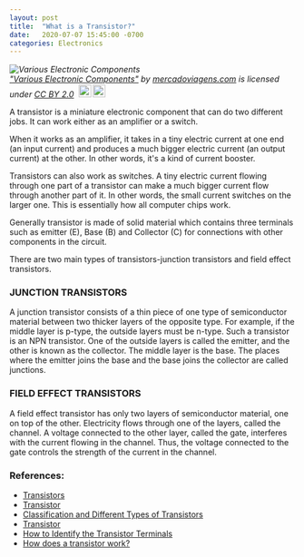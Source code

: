 ```yaml
---
layout: post
title:  "What is a Transistor?"
date:   2020-07-07 15:45:00 -0700
categories: Electronics
---
```


<p style="font-size: 0.9rem;font-style: italic;"><img style="display: block;" src="https://live.staticflickr.com/5273/14478292544_2c9b949834_b.jpg" alt="Various Electronic Components"><a href="https://www.flickr.com/photos/125583104@N04/14478292544">"Various Electronic Components"</a><span> by <a href="https://www.flickr.com/photos/125583104@N04">mercadoviagens.com</a></span> is licensed under <a href="https://creativecommons.org/licenses/by/2.0/?ref=ccsearch&atype=html" style="margin-right: 5px;">CC BY 2.0</a><a href="https://creativecommons.org/licenses/by/2.0/?ref=ccsearch&atype=html" target="_blank" rel="noopener noreferrer" style="display: inline-block;white-space: none;margin-top: 2px;margin-left: 3px;height: 22px !important;"><img style="height: inherit;margin-right: 3px;display: inline-block;" src="https://search.creativecommons.org/static/img/cc_icon.svg" /><img style="height: inherit;margin-right: 3px;display: inline-block;" src="https://search.creativecommons.org/static/img/cc-by_icon.svg" /></a></p>

A transistor is a miniature electronic component that can do two different jobs. It can work either as an amplifier or a switch.

When it works as an amplifier, it takes in a tiny electric current at one end (an input current) and produces a much bigger electric current (an output current) at the other. In other words, it's a kind of current booster.

Transistors can also work as switches. A tiny electric current flowing through one part of a transistor can make a much bigger current flow through another part of it. In other words, the small current switches on the larger one. This is essentially how all computer chips work.

Generally transistor is made of solid material which contains three terminals such as emitter (E), Base (B) and Collector (C) for connections with other components in the circuit. 

There are two main types of transistors-junction transistors and field effect transistors.

### JUNCTION TRANSISTORS
A junction transistor consists of a thin piece of one type of semiconductor material between two thicker layers of the opposite type.
For example, if the middle layer is p-type, the outside layers must be n-type. Such a transistor is an NPN transistor. 
One of the outside layers is called the emitter, and the other is known as the collector. 
The middle layer is the base. The places where the emitter joins the base and the base joins the 
collector are called junctions.

### FIELD EFFECT TRANSISTORS
A field effect transistor has only two layers of semiconductor material, one on top of the other. 
Electricity flows through one of the layers, called the channel. A voltage connected to the other layer, called the gate,
interferes with the current flowing in the channel. Thus, the voltage connected to the gate controls the strength of the 
current in the channel. 

### References:

* [Transistors](https://www.explainthatstuff.com/howtransistorswork.html)
* [Transistor](https://en.wikipedia.org/wiki/Transistor)
* [Classification and Different Types of Transistors](https://www.electronicshub.org/transistors-classification-and-types)
* [Transistor](https://circuitglobe.com/transistor.html)
* [How to Identify the Transistor Terminals](https://instrumentationtools.com/identify-transistor-terminals/)
* [How does a transistor work?](https://www.physlink.com/education/askexperts/ae430.cfm)